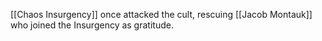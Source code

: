 [[Chaos Insurgency]] once attacked the cult, rescuing [[Jacob Montauk]] who joined the Insurgency as gratitude.